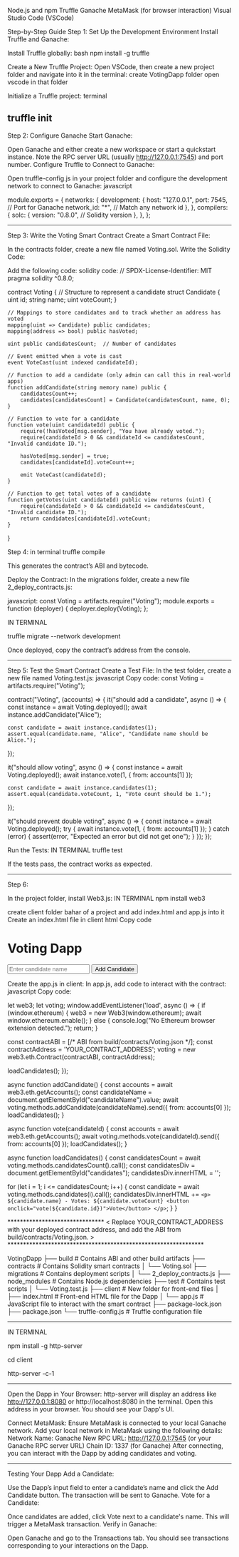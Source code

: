 
Node.js and npm
Truffle
Ganache
MetaMask (for browser interaction)
Visual Studio Code (VSCode)


Step-by-Step Guide
Step 1: Set Up the Development Environment
Install Truffle and Ganache:

Install Truffle globally:
bash
npm install -g truffle

Create a New Truffle Project:
Open VSCode, then create a new project folder and navigate into it in the terminal:
create VotingDapp folder 
open vscode in that folder


Initialize a Truffle project:
terminal

truffle init
------------------------------------------------------------------------------------------------------
Step 2: Configure Ganache
Start Ganache:

Open Ganache and either create a new workspace or start a quickstart instance. Note the RPC server URL (usually http://127.0.0.1:7545) and port number.
Configure Truffle to Connect to Ganache:

Open truffle-config.js in your project folder and configure the development network to connect to Ganache:
javascript

module.exports = {
  networks: {
    development: {
      host: "127.0.0.1",
      port: 7545, // Port for Ganache
      network_id: "*", // Match any network id
    },
  },
  compilers: {
    solc: {
      version: "0.8.0", // Solidity version
    },
  },
};

--------------------------------------------------------------------------------------------------------------------

Step 3: Write the Voting Smart Contract
Create a Smart Contract File:

In the contracts folder, create a new file named Voting.sol.
Write the Solidity Code:

Add the following code:
solidity
code: 
// SPDX-License-Identifier: MIT
pragma solidity ^0.8.0;

contract Voting {
    // Structure to represent a candidate
    struct Candidate {
        uint id;
        string name;
        uint voteCount;
    }

    // Mappings to store candidates and to track whether an address has voted
    mapping(uint => Candidate) public candidates;
    mapping(address => bool) public hasVoted;

    uint public candidatesCount;  // Number of candidates

    // Event emitted when a vote is cast
    event VoteCast(uint indexed candidateId);

    // Function to add a candidate (only admin can call this in real-world apps)
    function addCandidate(string memory name) public {
        candidatesCount++;
        candidates[candidatesCount] = Candidate(candidatesCount, name, 0);
    }

    // Function to vote for a candidate
    function vote(uint candidateId) public {
        require(!hasVoted[msg.sender], "You have already voted.");
        require(candidateId > 0 && candidateId <= candidatesCount, "Invalid candidate ID.");

        hasVoted[msg.sender] = true;
        candidates[candidateId].voteCount++;

        emit VoteCast(candidateId);
    }

    // Function to get total votes of a candidate
    function getVotes(uint candidateId) public view returns (uint) {
        require(candidateId > 0 && candidateId <= candidatesCount, "Invalid candidate ID.");
        return candidates[candidateId].voteCount;
    }
}


Step 4: in terminal
truffle compile

This generates the contract’s ABI and bytecode.

Deploy the Contract:
In the migrations folder, create a new file 2_deploy_contracts.js:

javascript: 
const Voting = artifacts.require("Voting");
module.exports = function (deployer) {
  deployer.deploy(Voting);
};



IN TERMINAL

truffle migrate --network development

Once deployed, copy the contract’s address from the console.


----------------------------------------------------------------------------------------------------------

Step 5: Test the Smart Contract
Create a Test File:
In the test folder, create a new file named Voting.test.js:
javascript
Copy code: 
const Voting = artifacts.require("Voting");

contract("Voting", (accounts) => {
  it("should add a candidate", async () => {
    const instance = await Voting.deployed();
    await instance.addCandidate("Alice");

    const candidate = await instance.candidates(1);
    assert.equal(candidate.name, "Alice", "Candidate name should be Alice.");
  });

  it("should allow voting", async () => {
    const instance = await Voting.deployed();
    await instance.vote(1, { from: accounts[1] });

    const candidate = await instance.candidates(1);
    assert.equal(candidate.voteCount, 1, "Vote count should be 1.");
  });

  it("should prevent double voting", async () => {
    const instance = await Voting.deployed();
    try {
      await instance.vote(1, { from: accounts[1] });
    } catch (error) {
      assert(error, "Expected an error but did not get one");
    }
  });
});

Run the Tests: IN TERMINAL
truffle test

If the tests pass, the contract works as expected.

-------------------------------------------------------------------------------------------------------------

Step 6: 

In the project folder, install Web3.js:
IN TERMINAL
npm install web3

create client folder bahar of a project and add index.html and app.js  into it
Create an index.html file in client
html
Copy code
<!DOCTYPE html>
<html lang="en">
<head>
    <meta charset="UTF-8">
    <title>Voting Dapp</title>
</head>
<body>
    <h1>Voting Dapp</h1>
    <input type="text" id="candidateName" placeholder="Enter candidate name">
    <button onclick="addCandidate()">Add Candidate</button>
    <div id="candidates"></div>
    <script src="https://cdn.jsdelivr.net/gh/ethereum/web3.js@1.3.4/dist/web3.min.js"></script>
    <script src="app.js"></script>
</body>
</html>

Create the app.js in client:
In app.js, add code to interact with the contract:
javascript
Copy code: 

let web3;
let voting;
window.addEventListener('load', async () => {
  if (window.ethereum) {
    web3 = new Web3(window.ethereum);
    await window.ethereum.enable();
  } else {
    console.log("No Ethereum browser extension detected.");
    return;
  }

  const contractABI = [/* ABI from build/contracts/Voting.json */];
  const contractAddress = 'YOUR_CONTRACT_ADDRESS';
  voting = new web3.eth.Contract(contractABI, contractAddress);

  loadCandidates();
});

async function addCandidate() {
  const accounts = await web3.eth.getAccounts();
  const candidateName = document.getElementById("candidateName").value;
  await voting.methods.addCandidate(candidateName).send({ from: accounts[0] });
  loadCandidates();
}

async function vote(candidateId) {
  const accounts = await web3.eth.getAccounts();
  await voting.methods.vote(candidateId).send({ from: accounts[0] });
  loadCandidates();
}

async function loadCandidates() {
  const candidatesCount = await voting.methods.candidatesCount().call();
  const candidatesDiv = document.getElementById("candidates");
  candidatesDiv.innerHTML = '';

  for (let i = 1; i <= candidatesCount; i++) {
    const candidate = await voting.methods.candidates(i).call();
    candidatesDiv.innerHTML += `
      <p>
        ${candidate.name} - Votes: ${candidate.voteCount}
        <button onclick="vote(${candidate.id})">Vote</button>
      </p>
    `;
  }
}


******************************* < Replace YOUR_CONTRACT_ADDRESS with your deployed contract address, and add the ABI from build/contracts/Voting.json. > ***************************************************************

VotingDapp
├── build                 # Contains ABI and other build artifacts
├── contracts             # Contains Solidity smart contracts
│   └── Voting.sol
├── migrations            # Contains deployment scripts
│   └── 2_deploy_contracts.js
├── node_modules          # Contains Node.js dependencies
├── test                  # Contains test scripts
│   └── Voting.test.js
├── client                # New folder for front-end files
│   ├── index.html        # Front-end HTML file for the Dapp
│   └── app.js            # JavaScript file to interact with the smart contract
├── package-lock.json
├── package.json
└── truffle-config.js     # Truffle configuration file

------------------------------------------------------------------------------------
IN TERMINAL

npm install -g http-server

cd client

http-server -c-1
***********************************************************
Open the Dapp in Your Browser:
http-server will display an address like http://127.0.0.1:8080 or http://localhost:8080 in the terminal.
Open this address in your browser. You should see your Dapp's UI.

Connect MetaMask:
Ensure MetaMask is connected to your local Ganache network. Add your local network in MetaMask using the following details:
Network Name: Ganache
New RPC URL: http://127.0.0.1:7545 (or your Ganache RPC server URL)
Chain ID: 1337 (for Ganache)
After connecting, you can interact with the Dapp by adding candidates and voting.

********************************************************************************************************
Testing Your Dapp
Add a Candidate:

Use the Dapp’s input field to enter a candidate’s name and click the Add Candidate button. The transaction will be sent to Ganache.
Vote for a Candidate:

Once candidates are added, click Vote next to a candidate's name. This will trigger a MetaMask transaction.
Verify in Ganache:

Open Ganache and go to the Transactions tab. You should see transactions corresponding to your interactions on the Dapp.




